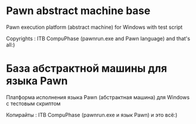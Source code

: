 # Pawn abstract machine base
Pawn execution platform (abstract machine) for Windows with test script

Copyrights :
  ITB CompuPhase (pawnrun.exe and Pawn language)
and that's all:)


# База абстрактной машины для языка Pawn
Платформа исполнения языка Pawn (абстрактная машина) для Windows с тестовым скриптом

Копирайты :
  ITB CompuPhase (pawnrun.exe и язык Pawn)
и это всё:)
